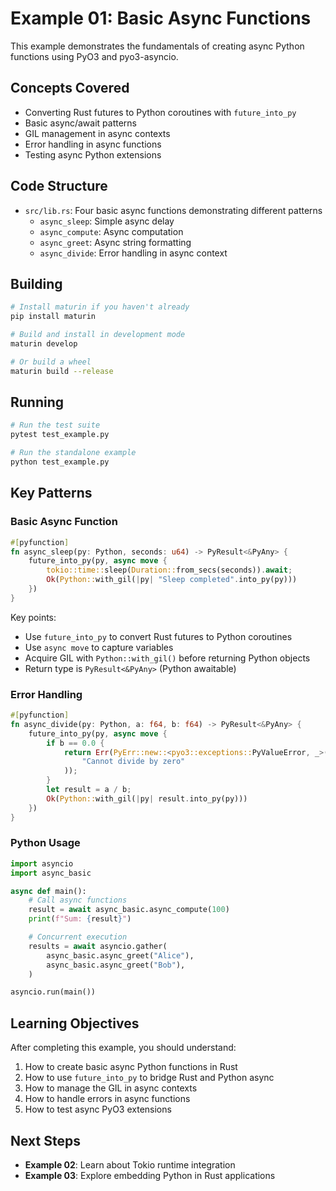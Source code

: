 # Example 01: Basic Async Functions

This example demonstrates the fundamentals of creating async Python functions using PyO3 and pyo3-asyncio.

## Concepts Covered

- Converting Rust futures to Python coroutines with `future_into_py`
- Basic async/await patterns
- GIL management in async contexts
- Error handling in async functions
- Testing async Python extensions

## Code Structure

- `src/lib.rs`: Four basic async functions demonstrating different patterns
  - `async_sleep`: Simple async delay
  - `async_compute`: Async computation
  - `async_greet`: Async string formatting
  - `async_divide`: Error handling in async context

## Building

```bash
# Install maturin if you haven't already
pip install maturin

# Build and install in development mode
maturin develop

# Or build a wheel
maturin build --release
```

## Running

```bash
# Run the test suite
pytest test_example.py

# Run the standalone example
python test_example.py
```

## Key Patterns

### Basic Async Function

```rust
#[pyfunction]
fn async_sleep(py: Python, seconds: u64) -> PyResult<&PyAny> {
    future_into_py(py, async move {
        tokio::time::sleep(Duration::from_secs(seconds)).await;
        Ok(Python::with_gil(|py| "Sleep completed".into_py(py)))
    })
}
```

Key points:
- Use `future_into_py` to convert Rust futures to Python coroutines
- Use `async move` to capture variables
- Acquire GIL with `Python::with_gil()` before returning Python objects
- Return type is `PyResult<&PyAny>` (Python awaitable)

### Error Handling

```rust
#[pyfunction]
fn async_divide(py: Python, a: f64, b: f64) -> PyResult<&PyAny> {
    future_into_py(py, async move {
        if b == 0.0 {
            return Err(PyErr::new::<pyo3::exceptions::PyValueError, _>(
                "Cannot divide by zero"
            ));
        }
        let result = a / b;
        Ok(Python::with_gil(|py| result.into_py(py)))
    })
}
```

### Python Usage

```python
import asyncio
import async_basic

async def main():
    # Call async functions
    result = await async_basic.async_compute(100)
    print(f"Sum: {result}")

    # Concurrent execution
    results = await asyncio.gather(
        async_basic.async_greet("Alice"),
        async_basic.async_greet("Bob"),
    )

asyncio.run(main())
```

## Learning Objectives

After completing this example, you should understand:

1. How to create basic async Python functions in Rust
2. How to use `future_into_py` to bridge Rust and Python async
3. How to manage the GIL in async contexts
4. How to handle errors in async functions
5. How to test async PyO3 extensions

## Next Steps

- **Example 02**: Learn about Tokio runtime integration
- **Example 03**: Explore embedding Python in Rust applications
